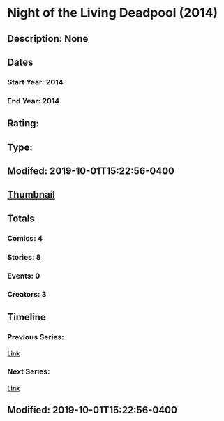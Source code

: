 # Night of the Living Deadpool (2014)
## Description: None
## Dates
### Start Year: 2014
### End Year: 2014
## Rating: 
## Type: 
## Modifed: 2019-10-01T15:22:56-0400
## [Thumbnail](http://i.annihil.us/u/prod/marvel/i/mg/6/20/542c668c7cb00.jpg)
## Totals
### Comics: 4
### Stories: 8
### Events: 0
### Creators: 3
## Timeline
### Previous Series: 
#### [Link]()
### Next Series: 
#### [Link]()
## Modified: 2019-10-01T15:22:56-0400